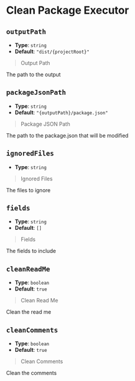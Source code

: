 <!-- Generated by @storm-software/untyped -->
<!-- Do not edit this file directly -->

# Clean Package Executor

## `outputPath`

- **Type**: `string`
- **Default**: `"dist/{projectRoot}"`

> Output Path

The path to the output

## `packageJsonPath`

- **Type**: `string`
- **Default**: `"{outputPath}/package.json"`

> Package JSON Path

The path to the package.json that will be modified

## `ignoredFiles`

- **Type**: `string`

> Ignored Files

The files to ignore

## `fields`

- **Type**: `string`
- **Default**: `[]`

> Fields

The fields to include

## `cleanReadMe`

- **Type**: `boolean`
- **Default**: `true`

> Clean Read Me

Clean the read me

## `cleanComments`

- **Type**: `boolean`
- **Default**: `true`

> Clean Comments

Clean the comments
